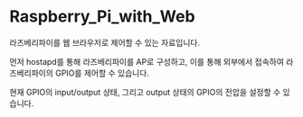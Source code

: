 # Raspberry_Pi_with_Web

라즈베리파이를 웹 브라우저로 제어할 수 있는 자료입니다.

먼저 hostapd를 통해 라즈베리파이를 AP로 구성하고, 이를 통해 외부에서 접속하여 라즈베리파이의 GPIO를 제어할 수 있습니다.

현재 GPIO의 input/output 상태, 그리고 output 상태의 GPIO의 전압을 설정할 수 있습니다.
